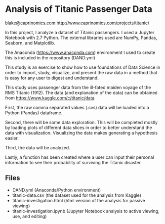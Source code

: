 # Analysis of Titanic Passenger Data

blake@caprinomics.com
http://www.caprinomics.com/projects/titanic/

In this project, I analyze a dataset of Titanic passengers. I used a Jupyter Notebook with 2.7 Python. The external libraries used are NumPy, Pandas, Seaborn, and Matplotlib.

The Anaconda (https://www.anaconda.com) environment I used to create this is included in the repository (DAND.yml)

This study is an exercise to show how to use foundations of Data Science in order to import, study, visualize, and present the raw data in a method that is easy for any user to digest and understand.

This study uses passenger data from the ill-fated maiden voyage of the RMS Titanic (1912). The data (and explanation of the data) can be obtained from https://www.kaggle.com/c/titanic/data

First, the raw comma separated values (.cvs) data will be loaded into a Python (Pandas) dataframe.

Second, there will be some data exploration. This will be completed mostly by loading plots of different data slices in order to better understand the data with visualization. Visualizing the data makes generating a hypothesis easier.

Third, the data will be analyzed.

Lastly, a function has been created where a user can input their personal information to see their probability of surviving the Titanic disaster.

## Files
* DAND.yml (Anaconda/Python environment)
* titanic-data.csv (the dataset used for the analysis from Kaggle)
* titanic-investigation.html (html version of the analysis for passive viewing)
* titanic-investigation.ipynb (Jupyter Notebook analysis to active viewing, use, and editing)


